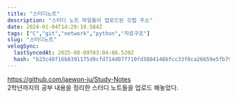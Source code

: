 ```yaml
---
title: "스터디노트"
description: "스터디 노트 파일들이 업로드된 깃헙 주소"
date: 2024-01-04T14:29:19.584Z
tags: ["C","git","network","python","자료구조"]
slug: "스터디노트"
velogSync:
  lastSyncedAt: 2025-08-09T03:04:06.520Z
  hash: "b23c48f16b8391175d9cfd714d07f710fd3884148bfcc33f8ca26659e5fb7977"
---
```


https://github.com/jaewon-ju/Study-Notes <br>
2학년까지의 공부 내용을 정리한 스터디 노트들을 업로드 해놓았다.
